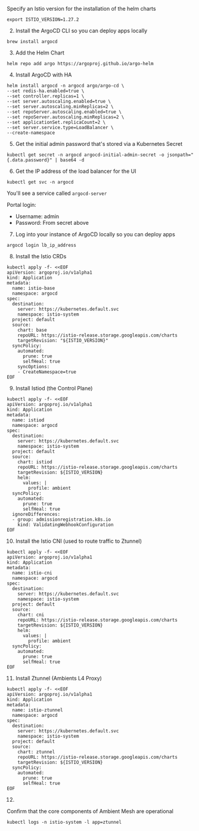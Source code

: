 Specify an Istio version for the installation of the helm charts

```
export ISTIO_VERSION=1.27.2
```

2. Install the ArgoCD CLI so you can deploy apps locally
```
brew install argocd
```

3. Add the Helm Chart
```
helm repo add argo https://argoproj.github.io/argo-helm
```

4. Install ArgoCD with HA
```
helm install argocd -n argocd argo/argo-cd \
--set redis-ha.enabled=true \
--set controller.replicas=1 \
--set server.autoscaling.enabled=true \
--set server.autoscaling.minReplicas=2 \
--set repoServer.autoscaling.enabled=true \
--set repoServer.autoscaling.minReplicas=2 \
--set applicationSet.replicaCount=2 \
--set server.service.type=LoadBalancer \
--create-namespace
```

5. Get the initial admin password that's stored via a Kubernetes Secret
```
kubectl get secret -n argocd argocd-initial-admin-secret -o jsonpath="{.data.password}" | base64 -d
```

6. Get the IP address of the load balancer for the UI
```
kubectl get svc -n argocd
```

You'll see a service called `argocd-server`

Portal login:
- Username: admin
- Password: From secret above

7. Log into your instance of ArgoCD locally so you can deploy apps
```
argocd login lb_ip_address
```

8. Install the Istio CRDs
```
kubectl apply -f- <<EOF
apiVersion: argoproj.io/v1alpha1
kind: Application
metadata:
  name: istio-base
  namespace: argocd
spec:
  destination:
    server: https://kubernetes.default.svc
    namespace: istio-system
  project: default
  source:
    chart: base
    repoURL: https://istio-release.storage.googleapis.com/charts
    targetRevision: "${ISTIO_VERSION}"
  syncPolicy:
    automated:
      prune: true
      selfHeal: true
    syncOptions:
    - CreateNamespace=true
EOF
```

9. Install Istiod (the Control Plane)
```
kubectl apply -f- <<EOF
apiVersion: argoproj.io/v1alpha1
kind: Application
metadata:
  name: istiod
  namespace: argocd
spec:
  destination:
    server: https://kubernetes.default.svc
    namespace: istio-system
  project: default
  source:
    chart: istiod
    repoURL: https://istio-release.storage.googleapis.com/charts
    targetRevision: ${ISTIO_VERSION}
    helm:
      values: |
        profile: ambient
  syncPolicy:
    automated:
      prune: true
      selfHeal: true
  ignoreDifferences:
  - group: admissionregistration.k8s.io
    kind: ValidatingWebhookConfiguration
EOF
```

10. Install the Istio CNI (used to route traffic to Ztunnel)
```
kubectl apply -f- <<EOF
apiVersion: argoproj.io/v1alpha1
kind: Application
metadata:
  name: istio-cni
  namespace: argocd
spec:
  destination:
    server: https://kubernetes.default.svc
    namespace: istio-system
  project: default
  source:
    chart: cni
    repoURL: https://istio-release.storage.googleapis.com/charts
    targetRevision: ${ISTIO_VERSION}
    helm:
      values: |
        profile: ambient
  syncPolicy:
    automated:
      prune: true
      selfHeal: true
EOF
```

11. Install Ztunnel (Ambients L4 Proxy)
```
kubectl apply -f- <<EOF
apiVersion: argoproj.io/v1alpha1
kind: Application
metadata:
  name: istio-ztunnel
  namespace: argocd
spec:
  destination:
    server: https://kubernetes.default.svc
    namespace: istio-system
  project: default
  source:
    chart: ztunnel
    repoURL: https://istio-release.storage.googleapis.com/charts
    targetRevision: ${ISTIO_VERSION}
  syncPolicy:
    automated:
      prune: true
      selfHeal: true
EOF
```

12. 
Confirm that the core components of Ambient Mesh are operational
```
kubectl logs -n istio-system -l app=ztunnel
```